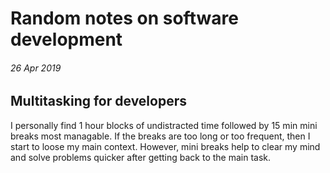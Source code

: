 # Random notes on software development  

###### 26 Apr 2019
## Multitasking for developers

I personally find 1 hour blocks of undistracted time followed by 15 min mini breaks most managable. If the breaks are too long or too frequent, then I start to loose my main context. However, mini breaks help to clear my mind and solve problems quicker after getting back to the main task.

